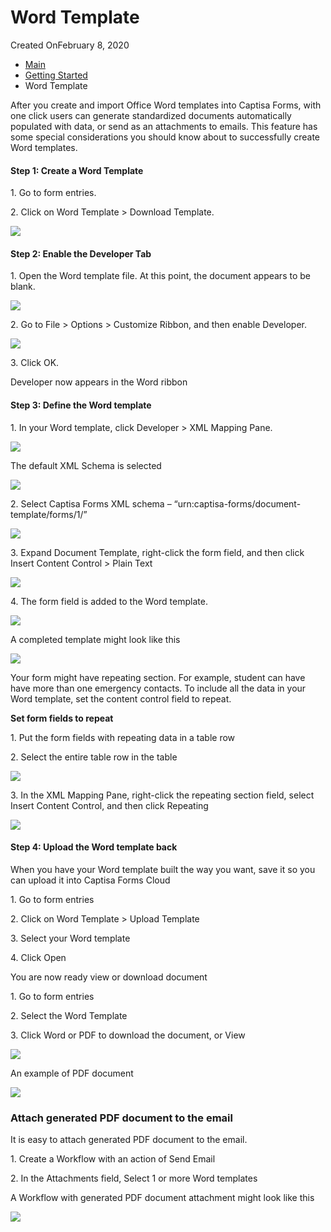 # Word Template

Created OnFebruary 8, 2020

* [Main](https://captisa.com/docs)
* [Getting Started](https://captisa.com/docs/category/getting-started)
* Word Template

After you create and import Office Word templates into Captisa Forms, with one click users can generate standardized documents automatically populated with data, or send as an attachments to emails. This feature has some special considerations you should know about to successfully create Word templates.

#### Step 1: Create a Word Template

1\. Go to form entries.

2\. Click on Word Template > Download Template.

![](https://captisa.com/wp-content/uploads/2020/02/DownloadTemplate.png)

&#x20;

#### Step 2: Enable the Developer Tab

1\. Open the Word template file. At this point, the document appears to be blank.

![](https://captisa.com/wp-content/uploads/2020/02/EnableDeveloperTab.png)

2\. Go to File > Options > Customize Ribbon, and then enable Developer.

![](https://captisa.com/wp-content/uploads/2020/02/EnableDeveloperTab2.png)

3\. Click OK.

Developer now appears in the Word ribbon

&#x20;

#### Step 3: Define the Word template

1\. In your Word template, click Developer > XML Mapping Pane.

![](https://captisa.com/wp-content/uploads/2020/02/XmlMappingPane.png)

The default XML Schema is selected

![](https://captisa.com/wp-content/uploads/2020/02/DefaultSchema.png)

2\. Select Captisa Forms XML schema – “urn:captisa-forms/document-template/forms/1/”

![](https://captisa.com/wp-content/uploads/2020/02/CaptisaFormXmlSchema.png)

3\. Expand Document Template, right-click the form field, and then click Insert Content Control > Plain Text

![](https://captisa.com/wp-content/uploads/2020/02/InsertContentControl.png)

4\. The form field is added to the Word template.

![](https://captisa.com/wp-content/uploads/2020/02/FormFieldAdded-e1581193087557.png)

&#x20;

A completed template might look like this

![](https://captisa.com/wp-content/uploads/2020/02/CompletedTemplate.png)

&#x20;

Your form might have repeating section. For example, student can have have more than one emergency contacts. To include all the data in your Word template, set the content control field to repeat.

&#x20;

**Set form fields to repeat**

1\. Put the form fields with repeating data in a table row

2\. Select the entire table row in the table

![](https://captisa.com/wp-content/uploads/2020/02/RepeatingSection.png)

3\. In the XML Mapping Pane, right-click the repeating section field, select Insert Content Control, and then click Repeating

![](https://captisa.com/wp-content/uploads/2020/02/RepeatingSection2.png)

&#x20;

#### Step 4: Upload the Word template back

When you have your Word template built the way you want, save it so you can upload it into Captisa Forms Cloud

&#x20;

1\. Go to form entries

2\. Click on Word Template > Upload Template

3\. Select your Word template

4\. Click Open

&#x20;

You are now ready view or download document

1\. Go to form entries

2\. Select the Word Template

3\. Click Word or PDF to download the document, or View

![](https://captisa.com/wp-content/uploads/2020/02/DownloadDocument.png)

&#x20;

An example of PDF document

![](https://captisa.com/wp-content/uploads/2020/02/GeneratedWordDocument.png)

&#x20; &#x20;

### Attach generated PDF document to the email

It is easy to attach generated PDF document to the email.

&#x20;

1\. Create a Workflow with an action of Send Email

2\. In the Attachments field, Select 1 or more Word templates

A Workflow with generated PDF document attachment might look like this

![](https://captisa.com/wp-content/uploads/2020/02/AttachWordDocumentToEmail.png)
